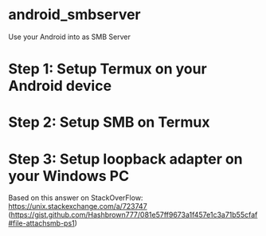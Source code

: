 # android_smbserver
Use your Android into as SMB Server

# Step 1: Setup Termux on your Android device
# Step 2: Setup SMB on Termux
# Step 3: Setup loopback adapter on your Windows PC
Based on this answer on StackOverFlow: https://unix.stackexchange.com/a/723747 (https://gist.github.com/Hashbrown777/081e57ff9673a1f457e1c3a71b55cfaf#file-attachsmb-ps1)

